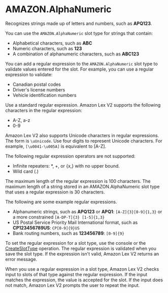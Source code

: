 # AMAZON\.AlphaNumeric<a name="built-in-slot-alphanumeric"></a>

Recognizes strings made up of letters and numbers, such as **APQ123**\.

You can use the `AMAZON.AlphaNumeric` slot type for strings that contain: 
+ Alphabetical characters, such as **ABC**
+ Numeric characters, such as **123**
+ A combination of alphanumeric characters, such as **ABC123**

You can add a regular expression to the `AMAZON.AlphaNumeric` slot type to validate values entered for the slot\. For example, you can use a regular expression to validate:
+ Canadian postal codes
+ Driver's license numbers
+ Vehicle identification numbers

Use a standard regular expression\. Amazon Lex V2 supports the following characters in the regular expression:
+ A\-Z, a\-z
+ 0\-9

Amazon Lex V2 also supports Unicode characters in regular expressions\. The form is `\uUnicode`\. Use four digits to represent Unicode characters\. For example, `[\u0041-\u005A]` is equivalent to \[A\-Z\]\.

The following regular expression operators are not supported:
+ Infinite repeaters: \*, \+, or \{x,\} with no upper bound\.
+ Wild card \(\.\)

The maximum length of the regular expression is 100 characters\. The maximum length of a string stored in an AMAZON\.AlphaNumeric slot type that uses a regular expression is 30 characters\.

The following are some example regular expressions\.
+ Alphanumeric strings, such as **APQ123** or **APQ1**: `[A-Z]{3}[0-9]{1,3}` or a more constrained `[A-DP-T]{3} [1-5]{1,3}`
+ US Postal Service Priority Mail International format, such as **CP123456789US**: `CP[0-9]{9}US`
+ Bank routing numbers, such as **123456789**: `[0-9]{9}`

To set the regular expression for a slot type, use the console or the [CreateSlotType](API_CreateSlotType.md) operation\. The regular expression is validated when you save the slot type\. If the expression isn't valid, Amazon Lex V2 returns an error message\.

When you use a regular expression in a slot type, Amazon Lex V2 checks input to slots of that type against the regular expression\. If the input matches the expression, the value is accepted for the slot\. If the input does not match, Amazon Lex V2 prompts the user to repeat the input\. 